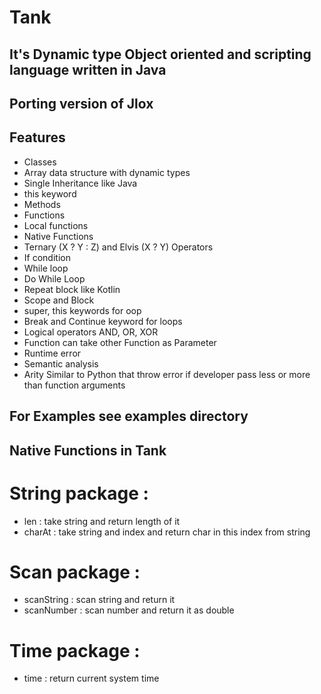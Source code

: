# Tank

## It's Dynamic type Object oriented and scripting language written in Java
## Porting version of Jlox

## Features
- Classes
- Array data structure with dynamic types
- Single Inheritance like Java
- this keyword
- Methods
- Functions
- Local functions
- Native Functions
- Ternary (X ? Y : Z) and Elvis (X ? Y) Operators
- If condition
- While loop
- Do While Loop
- Repeat block like Kotlin
- Scope and Block
- super, this keywords for oop
- Break and Continue keyword for loops
- Logical operators AND, OR, XOR
- Function can take other Function as Parameter
- Runtime error
- Semantic analysis
- Arity Similar to Python that throw error if developer pass less or more than function arguments

## For Examples see examples directory

## Native Functions in Tank

# String package :
- len : take string and return length of it
- charAt : take string and index and return char in this index from string

# Scan package :
- scanString : scan string and return it
- scanNumber : scan number and return it as double

# Time package :
- time : return current system time